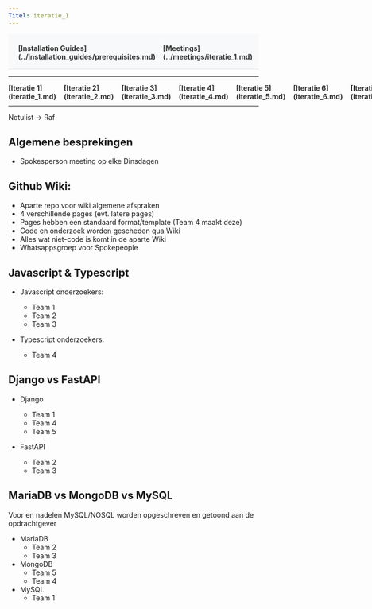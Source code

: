 ```yaml
---
Titel: iteratie_1
---
```


<div style="display:flex; justify-content:space-between; align-items:left; padding:20px; background-color:#f8f9fa; border-bottom:1px solid #e0e0e0;">
  <nav style="display:flex; gap:15px; height:30px;">
    <a markdown="1" style="text-decoration:none; color:#333; font-weight:bold;">[Installation Guides](../installation_guides/prerequisites.md)</a>
    <a markdown="1" style="text-decoration:none; color:#333; font-weight:bold;">[Meetings](../meetings/iteratie_1.md)</a>
  </nav>
</div>

---

<nav style="display:flex; gap:15px; height:30px;">
  <a markdown="1" style="text-decoration:none; color:#333; font-weight:bold;">[Iteratie 1](iteratie_1.md)</a>
  <a markdown="1" style="text-decoration:none; color:#333; font-weight:bold;">[Iteratie 2](iteratie_2.md)</a>
  <a markdown="1" style="text-decoration:none; color:#333; font-weight:bold;">[Iteratie 3](iteratie_3.md)</a>
  <a markdown="1" style="text-decoration:none; color:#333; font-weight:bold;">[Iteratie 4](iteratie_4.md)</a>
  <a markdown="1" style="text-decoration:none; color:#333; font-weight:bold;">[Iteratie 5](iteratie_5.md)</a>
  <a markdown="1" style="text-decoration:none; color:#333; font-weight:bold;">[Iteratie 6](iteratie_6.md)</a>
  <a markdown="1" style="text-decoration:none; color:#333; font-weight:bold;">[Iteratie 7](iteratie_7.md)</a>
  <a markdown="1" style="text-decoration:none; color:#333; font-weight:bold;">[Iteratie 8](iteratie_8.md)</a>
  <a markdown="1" style="text-decoration:none; color:#333; font-weight:bold;">[Iteratie 9](iteratie_9.md)</a>
</nav>

---

Notulist &rarr; Raf

## Algemene besprekingen
* Spokesperson meeting op elke Dinsdagen

## Github Wiki:
* Aparte repo voor wiki algemene afspraken
* 4 verschillende pages (evt. latere pages)
* Pages hebben een standaard format/template (Team 4 maakt deze)
* Code en onderzoek worden gescheden qua Wiki
* Alles wat niet-code is komt in de aparte Wiki
* Whatsappsgroep voor Spokepeople

## Javascript & Typescript
* Javascript onderzoekers:
  * Team 1
  * Team 2
  * Team 3

* Typescript onderzoekers:
  * Team 4

## Django vs FastAPI
* Django
  * Team 1
  * Team 4
  * Team 5

* FastAPI
  * Team 2
  * Team 3

## MariaDB vs MongoDB vs MySQL
Voor en nadelen MySQL/NOSQL worden opgeschreven en getoond aan de opdrachtgever
* MariaDB
  * Team 2
  * Team 3
* MongoDB
  * Team 5
  * Team 4
* MySQL
  * Team 1